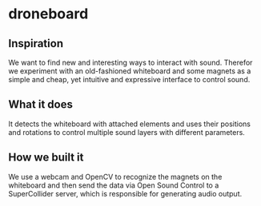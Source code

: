 # droneboard

## Inspiration
We want to find new and interesting ways to interact with sound. Therefor we experiment with an old-fashioned whiteboard and some magnets as a simple and cheap, yet intuitive and expressive interface to control sound.

## What it does
It detects the whiteboard with attached elements and uses their positions and rotations to control multiple sound layers with different parameters.

## How we built it
We use a webcam and OpenCV to recognize the magnets on the whiteboard and then send the data via Open Sound Control to a SuperCollider server, which is responsible for generating audio output.
